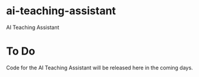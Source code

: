 # ai-teaching-assistant
AI Teaching Assistant

# To Do
Code for the AI Teaching Assistant will be released here in the coming days.
